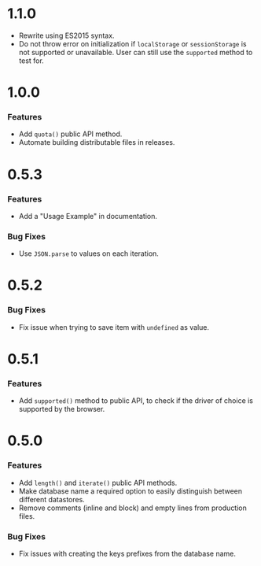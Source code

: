# 1.1.0
- Rewrite using ES2015 syntax.
- Do not throw error on initialization if `localStorage` or `sessionStorage` is not supported or unavailable. User can still use the `supported` method to test for.

# 1.0.0
### Features
- Add `quota()` public API method.
- Automate building distributable files in releases.

# 0.5.3
### Features
- Add a "Usage Example" in documentation.

### Bug Fixes
- Use `JSON.parse` to values on each iteration.

# 0.5.2
### Bug Fixes
- Fix issue when trying to save item with `undefined` as value.

# 0.5.1
### Features
- Add `supported()` method to public API, to check if the driver of choice is supported by the browser.

# 0.5.0
### Features
- Add `length()` and `iterate()` public API methods.
- Make database name a required option to easily distinguish between different datastores.
- Remove comments (inline and block) and empty lines from production files.

### Bug Fixes
- Fix issues with creating the keys prefixes from the database name.
